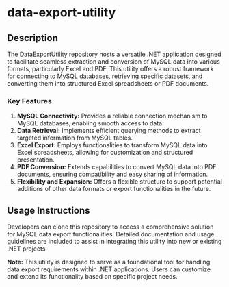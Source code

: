 # data-export-utility

## Description

The DataExportUtility repository hosts a versatile .NET application designed to facilitate seamless extraction and conversion of MySQL data into various formats, particularly Excel and PDF. This utility offers a robust framework for connecting to MySQL databases, retrieving specific datasets, and converting them into structured Excel spreadsheets or PDF documents.

### Key Features

1. **MySQL Connectivity:** Provides a reliable connection mechanism to MySQL databases, enabling smooth access to data.
2. **Data Retrieval:** Implements efficient querying methods to extract targeted information from MySQL tables.
3. **Excel Export:** Employs functionalities to transform MySQL data into Excel spreadsheets, allowing for customization and structured presentation.
4. **PDF Conversion:** Extends capabilities to convert MySQL data into PDF documents, ensuring compatibility and easy sharing of information.
5. **Flexibility and Expansion:** Offers a flexible structure to support potential additions of other data formats or export functionalities in the future.

## Usage Instructions

Developers can clone this repository to access a comprehensive solution for MySQL data export functionalities. Detailed documentation and usage guidelines are included to assist in integrating this utility into new or existing .NET projects.

**Note:** This utility is designed to serve as a foundational tool for handling data export requirements within .NET applications. Users can customize and extend its functionality based on specific project needs.
